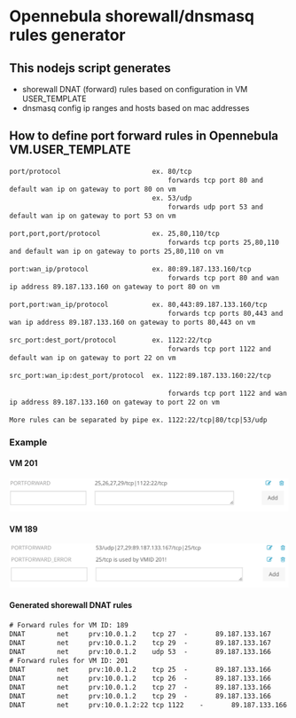 # Opennebula shorewall/dnsmasq rules generator

## This nodejs script generates

 - shorewall DNAT (forward) rules based on configuration in VM USER_TEMPLATE
 - dnsmasq config ip ranges and hosts based on mac addresses

## How to define port forward rules in Opennebula VM.USER_TEMPLATE

	port/protocol						ex. 80/tcp
											forwards tcp port 80 and default wan ip on gateway to port 80 on vm
										ex. 53/udp
											forwards udp port 53 and default wan ip on gateway to port 53 on vm
	
	port,port,port/protocol				ex. 25,80,110/tcp
											forwards tcp ports 25,80,110 and default wan ip on gateway to ports 25,80,110 on vm
	
	port:wan_ip/protocol				ex. 80:89.187.133.160/tcp
											forwards tcp port 80 and wan ip address 89.187.133.160 on gateway to port 80 on vm
	
	port,port:wan_ip/protocol			ex. 80,443:89.187.133.160/tcp
											forwards tcp ports 80,443 and wan ip address 89.187.133.160 on gateway to ports 80,443 on vm
	
	src_port:dest_port/protocol			ex. 1122:22/tcp
											forwards tcp port 1122 and default wan ip on gateway to port 22 on vm
	
	src_port:wan_ip:dest_port/protocol	ex. 1122:89.187.133.160:22/tcp
	
											forwards tcp port 1122 and wan ip address 89.187.133.160 on gateway to port 22 on vm
	
	More rules can be separated by pipe	ex. 1122:22/tcp|80/tcp|53/udp


### Example

#### VM 201

![alt tag](https://raw.githubusercontent.com/feldsam/one-shorewall-dnsmasq-rules-generator/master/readme_images/vm201.png)

#### VM 189

![alt tag](https://raw.githubusercontent.com/feldsam/one-shorewall-dnsmasq-rules-generator/master/readme_images/vm189.png)

#### Generated shorewall DNAT rules

	# Forward rules for VM ID: 189
	DNAT		net		prv:10.0.1.2	tcp	27	-		89.187.133.167
	DNAT		net		prv:10.0.1.2	tcp	29	-		89.187.133.167
	DNAT		net		prv:10.0.1.2	udp	53	-		89.187.133.166
	# Forward rules for VM ID: 201
	DNAT		net		prv:10.0.1.2	tcp	25	-		89.187.133.166
	DNAT		net		prv:10.0.1.2	tcp	26	-		89.187.133.166
	DNAT		net		prv:10.0.1.2	tcp	27	-		89.187.133.166
	DNAT		net		prv:10.0.1.2	tcp	29	-		89.187.133.166
	DNAT		net		prv:10.0.1.2:22	tcp	1122	-		89.187.133.166
